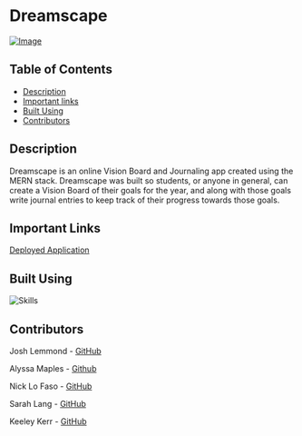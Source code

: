 # Dreamscape
[![Image](https://user-images.githubusercontent.com/114708968/229685404-d580348f-9b91-4943-a006-2576683edf9a.png)](https://dreamscape-vision-board.herokuapp.com/)


## Table of Contents

* [Description](#description)
* [Important links](#important-links)
* [Built Using](#built-using)
* [Contributors](#contributers)

## Description

Dreamscape is an online Vision Board and Journaling app created using the MERN stack. Dreamscape was built so students, or anyone in general, can create a Vision Board of their goals for the year, and along with those goals write journal entries to keep track of their progress towards those goals.

## Important Links
[Deployed Application](http://dreamscape-vision-board.herokuapp.com/)

## Built Using
![Skills](https://skills.thijs.gg/icons?i=mongodb,express,react,nodejs,js,html,css)

## Contributors

Josh Lemmond - [GitHub](https://github.com/Joshvuh)

Alyssa Maples - [Github](https://github.com/armaples)

Nick Lo Faso - [GitHub](https://github.com/n-lofaso)

Sarah Lang - [GitHub](https://github.com/sarahlang9800)

Keeley Kerr - [GitHub](https://github.com/keekerr)

